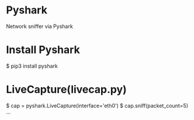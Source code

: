 # Pyshark
Network sniffer via Pyshark

# Install Pyshark
$ pip3 install pyshark

# LiveCapture(livecap.py)
$ cap = pyshark.LiveCapture(interface='eth0')
$ cap.sniff(packet_count=5)
...

